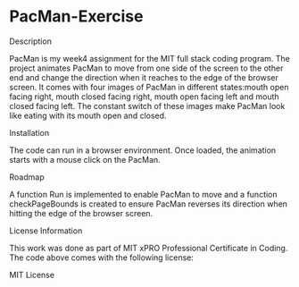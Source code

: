 # PacMan-Exercise

Description

PacMan is my week4 assignment for the MIT full stack coding program. The project animates PacMan to move from one side of the screen to the other end and change the direction when it reaches to the edge of the browser screen. It comes with four images of PacMan in different states:mouth open facing right, mouth closed facing right, mouth open facing left and mouth closed facing left. The constant switch of these images make PacMan look like eating with its mouth open and closed. 

Installation

The code can run in a browser environment. Once loaded, the animation starts with a mouse click on the PacMan.

Roadmap

A function Run is implemented to enable PacMan to move and a function checkPageBounds is created to ensure PacMan reverses its direction when hitting the edge of the browser screen.

License Information

This work was done as part of MIT xPRO Professional Certificate in Coding. The code above comes with the following license:

MIT License
